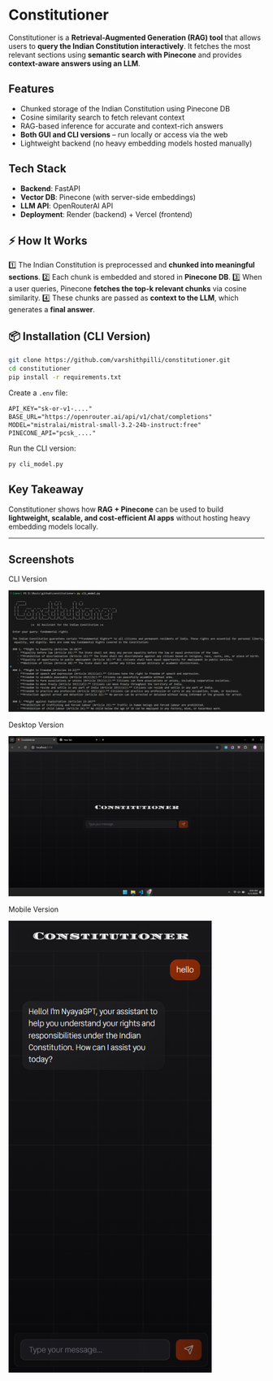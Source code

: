 # Constitutioner

Constitutioner is a **Retrieval-Augmented Generation (RAG) tool** that allows users to **query the Indian Constitution interactively**.
It fetches the most relevant sections using **semantic search with Pinecone** and provides **context-aware answers using an LLM**.

##  Features

* Chunked storage of the Indian Constitution using Pinecone DB
* Cosine similarity search to fetch relevant context
* RAG-based inference for accurate and context-rich answers
* **Both GUI and CLI versions** – run locally or access via the web
* Lightweight backend (no heavy embedding models hosted manually)

##  Tech Stack

* **Backend**: FastAPI
* **Vector DB**: Pinecone (with server-side embeddings)
* **LLM API**: OpenRouterAI API
* **Deployment**: Render (backend) + Vercel (frontend)

## ⚡ How It Works

1️⃣ The Indian Constitution is preprocessed and **chunked into meaningful sections**.
2️⃣ Each chunk is embedded and stored in **Pinecone DB**.
3️⃣ When a user queries, Pinecone **fetches the top-k relevant chunks** via cosine similarity.
4️⃣ These chunks are passed as **context to the LLM**, which generates a **final answer**.

## 📦 Installation (CLI Version)

```bash
git clone https://github.com/varshithpilli/constitutioner.git
cd constitutioner
pip install -r requirements.txt
```

Create a `.env` file:

```
API_KEY="sk-or-v1-...."
BASE_URL="https://openrouter.ai/api/v1/chat/completions"
MODEL="mistralai/mistral-small-3.2-24b-instruct:free"
PINECONE_API="pcsk_...."
```

Run the CLI version:

```bash
py cli_model.py
```

## Key Takeaway

Constitutioner shows how **RAG + Pinecone** can be used to build **lightweight, scalable, and cost-efficient AI apps** without hosting heavy embedding models locally.

---

## Screenshots

CLI Version

<img src="./imgs/cli.png" width="800">

Desktop Version

<img src="./imgs/laptop_1.png" width="800">

Mobile Version

<img src="./imgs/mobile_1.png" width="400">
